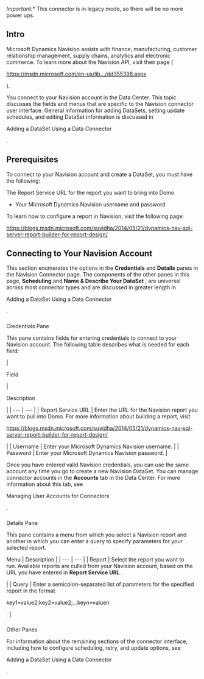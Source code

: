 

*Important:**
 This connector is in legacy mode, so there will be no more power ups.


 Intro
-------

Microsoft Dynamics Navision assists with finance, manufacturing, customer relationship management, supply chains, analytics and electronic commerce. To learn more about the Navision API, visit their page (

https://msdn.microsoft.com/en-us/lib.../dd355398.aspx

).


 You connect to your Navision account in the Data Center. This topic discusses the fields and menus that are specific to the Navision connector user interface. General information for adding DataSets, setting update schedules, and editing DataSet information is discussed in

Adding a DataSet Using a Data Connector

.


 Prerequisites
---------------

To connect to your Navision account and create a DataSet, you must have the following:

 The Report Service URL for the report you want to bring into Domo
* Your Microsoft Dynamics Navision username and password

To learn how to configure a report in Navision, visit the following page:

https://blogs.msdn.microsoft.com/suvidha/2014/05/21/dynamics-nav-sql-server-report-builder-for-report-design/

Connecting to Your Navision Account
-------------------------------------


 This section enumerates the options in the
 **Credentials**
 and
 **Details**
 panes in the Navision Connector page. The components of the other panes in this page,
 **Scheduling**
 and
 **Name & Describe Your DataSet**
 , are universal across most connector types and are discussed in greater length in

Adding a DataSet Using a Data Connector

.


###

Credentials Pane


 This pane contains fields for entering credentials to connect to your Navision account. The following table describes what is needed for each field:


|

Field

|

Description

|
| --- | --- |
|
 Report Service URL
  |
 Enter the URL for the Navision report you want to pull into Domo. For more information about building a report, visit

https://blogs.msdn.microsoft.com/suvidha/2014/05/21/dynamics-nav-sql-server-report-builder-for-report-design/

|
|
 Username
  |
 Enter your Microsoft Dynamics Navision username.
  |
|
 Password
  |
 Enter your Microsoft Dynamics Navision password.
  |


 Once you have entered valid Navision credentials, you can use the same account any time you go to create a new Navision DataSet. You can manage connector accounts in the
 **Accounts**
 tab in the Data Center. For more information about this tab, see

Managing User Accounts for Connectors

.


###
 Details Pane

This pane contains a menu from which you select a Navision report and another in which you can enter a query to specify parameters for your selected report.


 Menu
  |
 Description
  |
| --- | --- |
|
 Report
  |
 Select the report you want to run. Available reports are culled from your Navision account, based on the URL you have entered in
 **Report Service URL**
 .


 |
|
 Query
  |
 Enter a semicolon-separated list of parameters for the specified report ​​​​​in the format

key1=value2;key2=value2;...keyn=valuen

.
  |


###
 Other Panes

For information about the remaining sections of the connector interface, including how to configure scheduling, retry, and update options, see

Adding a DataSet Using a Data Connector

.

